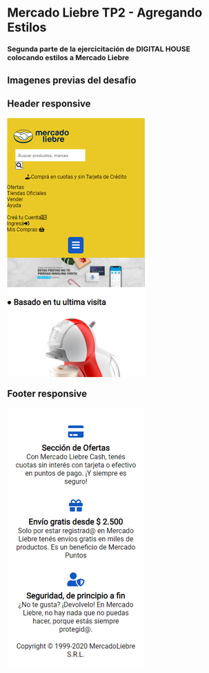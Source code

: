 # Mercado Liebre TP2 - Agregando Estilos

<h3>Segunda parte de la ejercicitación de DIGITAL HOUSE colocando estilos a Mercado Liebre</h3>

<h2>Imagenes previas del desafio<h2>

<p>Header responsive</p>
<img src="https://github.com/Franckfer/Mercado-Liebre-TP2---Agregando-Estilos/blob/master/public/images/img-preview-header.png">

<p>Footer responsive</p>
<img src="https://github.com/Franckfer/Mercado-Liebre-TP2---Agregando-Estilos/blob/master/public/images/img-preview-footer.png">
